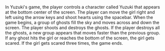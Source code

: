 In Yuzuki's game, the player controls a character called Yuzuki that appears at the bottom
center of the screen. 
The player can move the girl right and left using the arrow keys and shoot hearts using the spacebar. 
When the game begins, a group of ghosts fill the sky and moves across and down the screen. 
The player shoots and destroys the ghosts. 
If the player destroys all the ghosts, a new group appears that moves faster than the 
previous group. 
If any ghost hits the girl or reaches the bottom of the screen, the girl gets scared. 
If the girl gets scared three times, the game ends.